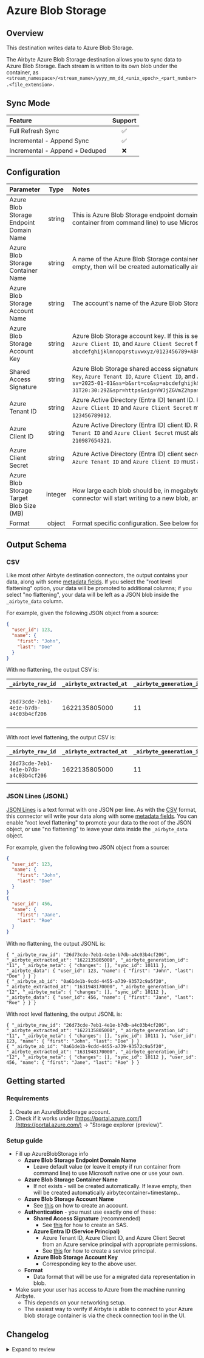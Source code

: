 # Azure Blob Storage

## Overview

This destination writes data to Azure Blob Storage.

The Airbyte Azure Blob Storage destination allows you to sync data to Azure Blob Storage. Each stream is written to its own blob under the container,
as `<stream_namespace>/<stream_name>/yyyy_mm_dd_<unix_epoch>_<part_number>.<file_extension>`.

## Sync Mode

| Feature                        | Support |
| :----------------------------- | :-----: |
| Full Refresh Sync              |   ✅    |
| Incremental - Append Sync      |   ✅    |
| Incremental - Append + Deduped |   ❌    |

## Configuration

| Parameter                                    |  Type   | Notes                                                                                                                                                                     |
| :------------------------------------------- | :-----: | :------------------------------------------------------------------------------------------------------------------------------------------------------------------------ |
| Azure Blob Storage Endpoint Domain Name     | string  | This is Azure Blob Storage endpoint domain name. Leave default value \(or leave it empty if run container from command line\) to use Microsoft native one.                |
| Azure Blob Storage Container Name           | string  | A name of the Azure Blob Storage container. If not exists - will be created automatically. If leave empty, then will be created automatically airbytecontainer+timestamp. |
| Azure Blob Storage Account Name             | string  | The account's name of the Azure Blob Storage.                                                                                                                             |
| Azure Blob Storage Account Key               | string  | Azure Blob Storage account key. If this is set, the `Shared Access Signature`, `Azure Tenant ID`, `Azure Client ID`, and `Azure Client Secret` fields must not be set. Example: `abcdefghijklmnopqrstuvwxyz/0123456789+ABCDEFGHIJKLMNOPQRSTUVWXYZ/0123456789%++sampleKey==`.                                     |
| Shared Access Signature                     | string  | Azure Blob Storage shared access signature (SAS). If this is set, the `Azure Blob Storage Account Key`, `Azure Tenant ID`, `Azure Client ID`, and `Azure Client Secret` fields must not be set. Example: `sv=2025-01-01&ss=b&srt=co&sp=abcdefghijk&se=2026-01-31T07:00:00Z&st=2025-01-31T20:30:29Z&spr=https&sig=YWJjZGVmZ2hpamthYmNkZWZnaGlqa2FiY2RlZmdoaWp%3D`.                  |
| Azure Tenant ID                             | string  | Azure Active Directory (Entra ID) tenant ID. Required for Entra ID authentication. If this is set, `Azure Client ID` and `Azure Client Secret` must also be set. Example: `12345678-1234-1234-1234-123456789012`.                                                      |
| Azure Client ID                             | string  | Azure Active Directory (Entra ID) client ID. Required for Entra ID authentication. If this is set, `Azure Tenant ID` and `Azure Client Secret` must also be set. Example: `87654321-4321-4321-4321-210987654321`.                                                       |
| Azure Client Secret                         | string  | Azure Active Directory (Entra ID) client secret. Required for Entra ID authentication. If this is set, `Azure Tenant ID` and `Azure Client ID` must also be set.                                                                                                        |
| Azure Blob Storage Target Blob Size (MB)    | integer | How large each blob should be, in megabytes. Example: 500. After a blob exceeds this size, the connector will start writing to a new blob, and increment the part number. |
| Format                                       | object  | Format specific configuration. See below for details.                                                                                                                     |

## Output Schema

### CSV

Like most other Airbyte destination connectors, the output contains your data, along with some [metadata fields](/platform/understanding-airbyte/airbyte-metadata-fields).
If you select the "root level flattening" option, your data will be promoted to additional columns; if you select "no flattening", your data
will be left as a JSON blob inside the `_airbyte_data` column.

For example, given the following JSON object from a source:

```json
{
  "user_id": 123,
  "name": {
    "first": "John",
    "last": "Doe"
  }
}
```

With no flattening, the output CSV is:

| `_airbyte_raw_id`                      | `_airbyte_extracted_at` | `_airbyte_generation_id` | `_airbyte_meta`                     | `_airbyte_data`                                                |
| :------------------------------------- | :---------------------- | :----------------------- | ----------------------------------- | :------------------------------------------------------------- |
| `26d73cde-7eb1-4e1e-b7db-a4c03b4cf206` | 1622135805000           | 11                       | `{"changes":[], "sync_id": 10111 }` | `{ "user_id": 123, name: { "first": "John", "last": "Doe" } }` |

With root level flattening, the output CSV is:

| `_airbyte_raw_id`                      | `_airbyte_extracted_at` | `_airbyte_generation_id` | `_airbyte_meta`                     | `user_id` | `name.first` | `name.last` |
| :------------------------------------- | :---------------------- | :----------------------- | ----------------------------------- | :-------: | :----------: | :---------: |
| `26d73cde-7eb1-4e1e-b7db-a4c03b4cf206` | 1622135805000           | 11                       | `{"changes":[], "sync_id": 10111 }` |    123    |     John     |     Doe     |

### JSON Lines \(JSONL\)

[JSON Lines](https://jsonlines.org/) is a text format with one JSON per line. As with the [CSV](#csv) format, this connector will write your data along
with some [metadata fields](/platform/understanding-airbyte/airbyte-metadata-fields). You can enable "root level flattening" to promote your data to the root
of the JSON object, or use "no flattening" to leave your data inside the `_airbyte_data` object.

For example, given the following two JSON object from a source:

```json
{
  "user_id": 123,
  "name": {
    "first": "John",
    "last": "Doe"
  }
}
{
  "user_id": 456,
  "name": {
    "first": "Jane",
    "last": "Roe"
  }
}
```

With no flattening, the output JSONL is:

```text
{ "_airbyte_raw_id": "26d73cde-7eb1-4e1e-b7db-a4c03b4cf206", "_airbyte_extracted_at": "1622135805000", "_airbyte_generation_id": "11", "_airbyte_meta": { "changes": [], "sync_id": 10111 }, "_airbyte_data": { "user_id": 123, "name": { "first": "John", "last": "Doe" } } }
{ "_airbyte_ab_id": "0a61de1b-9cdd-4455-a739-93572c9a5f20", "_airbyte_extracted_at": "1631948170000", "_airbyte_generation_id": "12", "_airbyte_meta": { "changes": [], "sync_id": 10112 }, "_airbyte_data": { "user_id": 456, "name": { "first": "Jane", "last": "Roe" } } }
```

With root level flattening, the output JSONL is:

```text
{ "_airbyte_raw_id": "26d73cde-7eb1-4e1e-b7db-a4c03b4cf206", "_airbyte_extracted_at": "1622135805000", "_airbyte_generation_id": "11", "_airbyte_meta": { "changes": [], "sync_id": 10111 }, "user_id": 123, "name": { "first": "John", "last": "Doe" } }
{ "_airbyte_ab_id": "0a61de1b-9cdd-4455-a739-93572c9a5f20", "_airbyte_extracted_at": "1631948170000", "_airbyte_generation_id": "12", "_airbyte_meta": { "changes": [], "sync_id": 10112 }, "user_id": 456, "name": { "first": "Jane", "last": "Roe" } }
```

## Getting started

### Requirements

1. Create an AzureBlobStorage account.
2. Check if it works under [https://portal.azure.com/](https://portal.azure.com/) -&gt; "Storage explorer \(preview\)".

### Setup guide

* Fill up AzureBlobStorage info
  * **Azure Blob Storage Endpoint Domain Name**
    * Leave default value \(or leave it empty if run container from command line\) to use Microsoft native one or use your own.
  * **Azure Blob Storage Container Name**
    * If not exists - will be created automatically. If leave empty, then will be created automatically airbytecontainer+timestamp..
  * **Azure Blob Storage Account Name**
    * See [this](https://docs.microsoft.com/en-us/azure/storage/common/storage-account-create?tabs=azure-portal) on how to create an account.
  * **Authentication** - you must use exactly one of these:
    * **Shared Access Signature** (recommended)
      * See [this](https://learn.microsoft.com/en-us/azure/ai-services/translator/document-translation/how-to-guides/create-sas-tokens?tabs=Containers#create-sas-tokens-in-the-azure-portal) for how to create an SAS.
    * **Azure Entra ID (Service Principal)**
      * Azure Tenant ID, Azure Client ID, and Azure Client Secret from an Azure service principal with appropriate permissions.
      * See [this](https://learn.microsoft.com/en-us/azure/active-directory/develop/howto-create-service-principal-portal) for how to create a service principal.
    * **Azure Blob Storage Account Key**
      * Corresponding key to the above user.
  * **Format**
    * Data format that will be use for a migrated data representation in blob.
* Make sure your user has access to Azure from the machine running Airbyte.
  * This depends on your networking setup.
  * The easiest way to verify if Airbyte is able to connect to your Azure blob storage container is via the check connection tool in the UI.


## Changelog

<details>
  <summary>Expand to review</summary>

| Version  | Date       | Pull Request                                               | Subject                                                                                                                                                         |
|:---------|:-----------|:-----------------------------------------------------------|:----------------------------------------------------------------------------------------------------------------------------------------------------------------|
| 1.1.3 | 2025-10-21 | [67153](https://github.com/airbytehq/airbyte/pull/67153) | Implement new proto schema implementation |
| 1.1.2 | 2025-10-05 | [67078](https://github.com/airbytehq/airbyte/pull/67078) | Remove memory limit for sync jobs to improve performance and resource utilization. |
| 1.1.1 | 2025-09-10 | [66139](https://github.com/airbytehq/airbyte/pull/66139)   | Fix inconsistent field name casing and improve tooltip clarity. Field names now use consistent title casing and tooltips reference exact field names. |
| 1.1.0 | 2025-09-03 | [65933](https://github.com/airbytehq/airbyte/pull/65933)   | Add support for Azure Entra ID (Service Principal) authentication. You can now authenticate using Azure AD tenant ID, client ID, and client secret. |
| 1.0.4 | 2025-08-07 | [64556](https://github.com/airbytehq/airbyte/pull/64556)   | Promoting release candidate 1.0.4-rc.1 to a main version. |
| 1.0.4-rc.1 | 2025-08-05 | [59710](https://github.com/airbytehq/airbyte/pull/59710)   | Release Azure blob destination on latest CDK                                                                                                                    |
| 1.0.3    | 2025-05-07 | [59710](https://github.com/airbytehq/airbyte/pull/59710)   | CDK backpressure bugfix                                                                                                                                         |
| 1.0.2    | 2025-04-14 | [57563](https://github.com/airbytehq/airbyte/pull/57563)   | Fix signature spec example                                                                                                                                      |
| 1.0.1    | 2025-04-09 | [57541](https://github.com/airbytehq/airbyte/pull/57541)   | Fix metadata to actually certify.                                                                                                                               |
| 1.0.0    | 2025-04-03 | [56391](https://github.com/airbytehq/airbyte/pull/56391)   | Bring into compliance with modern connector standards; certify connector.                                                                                       |
| 0.2.5    | 2025-03-21 | [55906](https://github.com/airbytehq/airbyte/pull/55906)   | Upgrade to airbyte/java-connector-base:2.0.1 to be M4 compatible.                                                                                               |
| 0.2.4    | 2025-01-10 | [51507](https://github.com/airbytehq/airbyte/pull/51507)   | Use a non root base image                                                                                                                                       |
| 0.2.3    | 2024-12-18 | [49910](https://github.com/airbytehq/airbyte/pull/49910)   | Use a base image: airbyte/java-connector-base:1.0.0                                                                                                             |
| 0.2.2    | 2024-06-12 | [\#38061](https://github.com/airbytehq/airbyte/pull/38061) | File Extensions added for the output files                                                                                                                      |
| 0.2.1    | 2023-09-13 | [\#30412](https://github.com/airbytehq/airbyte/pull/30412) | Switch noisy logging to debug                                                                                                                                   |
| 0.2.0    | 2023-01-18 | [\#21467](https://github.com/airbytehq/airbyte/pull/21467) | Support spilling of objects exceeding configured size threshold                                                                                                 |
| 0.1.6    | 2022-08-08 | [\#15318](https://github.com/airbytehq/airbyte/pull/15318) | Support per-stream state                                                                                                                                        |
| 0.1.5    | 2022-06-16 | [\#13852](https://github.com/airbytehq/airbyte/pull/13852) | Updated stacktrace format for any trace message errors                                                                                                          |
| 0.1.4    | 2022-05-17 | [12820](https://github.com/airbytehq/airbyte/pull/12820)   | Improved 'check' operation performance                                                                                                                          |
| 0.1.3    | 2022-02-14 | [10256](https://github.com/airbytehq/airbyte/pull/10256)   | Add `-XX:+ExitOnOutOfMemoryError` JVM option                                                                                                                    |
| 0.1.2    | 2022-01-20 | [\#9682](https://github.com/airbytehq/airbyte/pull/9682)   | Each data synchronization for each stream is written to a new blob to the folder with stream name.                                                              |
| 0.1.1    | 2021-12-29 | [\#9190](https://github.com/airbytehq/airbyte/pull/9190)   | Added BufferedOutputStream wrapper to blob output stream to improve performance and fix issues with 50,000 block limit. Also disabled autoflush on PrintWriter. |
| 0.1.0    | 2021-08-30 | [\#5332](https://github.com/airbytehq/airbyte/pull/5332)   | Initial release with JSONL and CSV output.                                                                                                                      |

</details>
